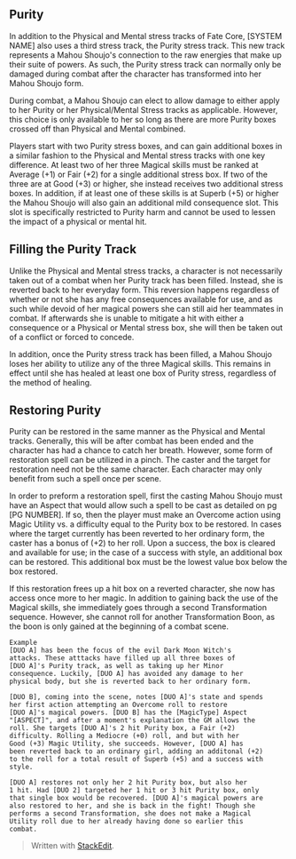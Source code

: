## Purity

In addition to the Physical and Mental stress tracks of Fate Core, [SYSTEM NAME] also uses a third stress track, the Purity stress track. This new track represents a Mahou Shoujo's connection to the raw energies that make up their suite of powers. As such, the Purity stress track can normally only be damaged during combat after the character has transformed into her Mahou Shoujo form. 

During combat, a Mahou Shoujo can elect to allow damage to either apply to her Purity or her Physical/Mental Stress tracks as applicable. However, this choice is only available to her so long as there are more Purity boxes crossed off than Physical and Mental combined. 

Players start with two Purity stress boxes, and can gain additional boxes in a similar fashion to the Physical and Mental stress tracks with one key difference. At least two of her three Magical skills must be ranked at Average (+1) or Fair (+2) for a single additional stress box. If two of the three are at Good (+3) or higher, she instead receives two additional stress boxes. In addition, if at least one of these skills is at Superb (+5) or higher the Mahou Shoujo will also gain an additional mild consequence slot. This slot is specifically restricted to Purity harm and cannot be used to lessen the impact of a physical or mental hit. 

## Filling the Purity Track

Unlike the Physical and Mental stress tracks, a character is not necessarily taken out of a combat when her Purity track has been filled. Instead, she is reverted back to her everyday form. This reversion happens regardless of whether or not she has any free consequences available for use, and as such while devoid of her magical powers she can still aid her teammates in combat. If afterwards she is unable to mitigate a hit with either a consequence or a Physical or Mental stress box, she will then be taken out of a conflict or forced to concede.

In addition, once the Purity stress track has been filled, a Mahou Shoujo loses her ability to utilize any of the three Magical skills. This remains in effect until she has healed at least one box of Purity stress, regardless of the method of healing.

## Restoring Purity

Purity can be restored in the same manner as the Physical and Mental tracks. Generally, this will be after combat has been ended and the character has had a chance to catch her breath. However, some form of restoration spell can be utilized in a pinch. The caster and the target for restoration need not be the same character. Each character may only benefit from such a spell once per scene. 

In order to preform a restoration spell, first the casting Mahou Shoujo must have an Aspect that would allow such a spell to be cast as detailed on pg [PG NUMBER]. If so, then the player must make an Overcome action using Magic Utility vs. a difficulty equal to the Purity box to be restored. In cases where the target currently has been reverted to her ordinary form, the caster has a bonus of (+2) to her roll. Upon a success, the box is cleared and available for use; in the case of a success with style, an additional box can be restored. This additional box must be the lowest value box below the box restored. 

If this restoration frees up a hit box on a reverted character, she now has access once more to her magic. In addition to gaining back the use of the Magical skills, she immediately goes through a second Transformation sequence. However, she cannot roll for another Transformation Boon, as the boon is only gained at the beginning of a combat scene.

	Example
	[DUO A] has been the focus of the evil Dark Moon Witch's
	attacks. These atttacks have filled up all three boxes of
	[DUO A]'s Purity track, as well as taking up her Minor
	consequence. Luckily, [DUO A] has avoided any damage to her
	physical body, but she is reverted back to her ordinary form. 
	
	[DUO B], coming into the scene, notes [DUO A]'s state and spends
	her first action attempting an Overcome roll to restore
	[DUO A]'s magical powers. [DUO B] has the [MagicType] Aspect
	"[ASPECT]", and after a moment's explanation the GM allows the
	roll. She targets [DUO A]'s 2 hit Purity box, a Fair (+2)
	difficulty. Rolling a Mediocre (+0) roll, and but with her
	Good (+3) Magic Utility, she succeeds. However, [DUO A] has
	been reverted back to an ordinary girl, adding an additonal (+2)
	to the roll for a total result of Superb (+5) and a success with
	style. 
	
	[DUO A] restores not only her 2 hit Purity box, but also her
	1 hit. Had [DUO 2] targeted her 1 hit or 3 hit Purity box, only
	that single box would be recovered. [DUO A]'s magical powers are
	also restored to her, and she is back in the fight! Though she
	performs a second Transformation, she does not make a Magical
	Utility roll due to her already having done so earlier this
	combat.




> Written with [StackEdit](https://stackedit.io/).
<!--stackedit_data:
eyJoaXN0b3J5IjpbLTIxMzQyNzc3NDksODc4MzM3NjA0LC0xMT
U0OTA1MDY1LC05ODI3MTA2NywxNDMxODIxMDc0LDEyMjg2MzY4
NDMsLTE1NjI2OTcwNzRdfQ==
-->